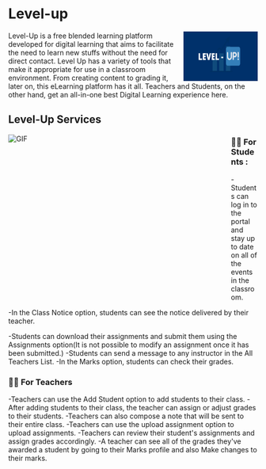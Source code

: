 # Level-up
<img align="right" alt="GIF" src="https://github.com/disha03/Level-up/blob/main/static/images/Header_1.png" width="150" height="100" />
Level-Up is a free blended learning platform developed for digital learning that aims to facilitate the need to learn new stuffs without the need for direct contact. Level Up has a variety of tools that make it appropriate for use in a classroom environment. From creating content to grading it, later on, this eLearning platform has it all. Teachers and Students, on the other hand, get an all-in-one best Digital Learning experience here.


<br>

## Level-Up Services
<img align="left" alt="GIF" src="https://cdn.dribbble.com/users/5137854/screenshots/11067373/media/9b56464ef949e525e01218a755d8968f.gif" width="450" height="320" />

### 👨‍💻 For Students :

-Students can log in to the portal and stay up to date on all of the events in the classroom.

-In the Class Notice option, students can see the notice delivered by their teacher.

-Students can download their assignments and submit them using the Assignments option(It is not possible to modify an assignment once it has been submitted.)
-Students can send a message to any instructor in the All Teachers List.
-In the Marks option, students can check their grades.

### 👨‍💻 For Teachers
-Teachers can use the Add Student option to add students to their class.
-After adding students to their class, the teacher can assign or adjust grades to their students.
-Teachers can also compose a note that will be sent to their entire class.
-Teachers can use the upload assignment option to upload assignments.
-Teachers can review their student's assignments and assign grades accordingly.
-A teacher can see all of the grades they've awarded a student by going to their Marks profile and also Make changes to their marks.
